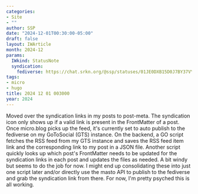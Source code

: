 ```yaml
---
categories:
- Site
- ""
author: SSP
date: "2024-12-01T00:30:00-05:00"
draft: false
layout: IWArticle
month: 2024-12
params:
  IWkind: StatusNote
  syndication:
    fediverse: https://chat.srkn.org/@ssp/statuses/01JE0DXB15D0J7BY37VY44NR0F
tags:
- micro
- hugo
title: 2024 12 01 003000
year: 2024
---
```


Moved over the syndication links in my posts to post-meta. The syndication icon only shows up if a valid link is present in the FrontMatter of a post. Once micro.blog picks up the feed, it's currently set to auto publish to the fediverse on my GoToSocial (GTS) instance.  On the backend, a GO script fetches the RSS feed from my GTS instance and saves the RSS feed item link and the corresponding link to my post in a JSON file. Another script quickly looks up which post's FrontMatter needs to be updated for the syndication links in each post and updates the files as needed. A bit windy but seems to do the job for now. I might end up consolidating these into just one script later and/or directly use the masto API to publish to the fediverse and grab the syndication link from there. For now, I'm pretty psyched this is all working.
